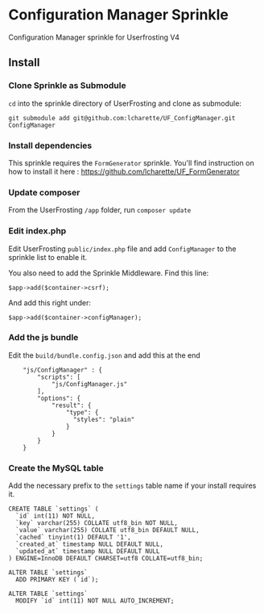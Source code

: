# Configuration Manager Sprinkle
Configuration Manager sprinkle for Userfrosting V4

## Install
### Clone Sprinkle as Submodule
`cd` into the sprinkle directory of UserFrosting and clone as submodule:
```
git submodule add git@github.com:lcharette/UF_ConfigManager.git ConfigManager
```

### Install dependencies
This sprinkle requires the `FormGenerator` sprinkle. You'll find instruction on how to install it here : https://github.com/lcharette/UF_FormGenerator

### Update composer
From the UserFrosting `/app` folder, run `composer update`

### Edit index.php
Edit UserFrosting `public/index.php` file and add `ConfigManager` to the sprinkle list to enable it.

You also need to add the Sprinkle Middleware. Find this line:
```
$app->add($container->csrf);
```

And add this right under:
```
$app->add($container->configManager);
```

### Add the js bundle
Edit the `build/bundle.config.json` and add this at the end
```
    "js/ConfigManager" : {
        "scripts": [
            "js/ConfigManager.js"
        ],
        "options": {
            "result": {
                "type": {
                  "styles": "plain"
                }
            }
        }
    }
```

### Create the MySQL table
Add the necessary prefix to the `settings` table name if your install requires it.
```
CREATE TABLE `settings` (
  `id` int(11) NOT NULL,
  `key` varchar(255) COLLATE utf8_bin NOT NULL,
  `value` varchar(255) COLLATE utf8_bin DEFAULT NULL,
  `cached` tinyint(1) DEFAULT '1',
  `created_at` timestamp NULL DEFAULT NULL,
  `updated_at` timestamp NULL DEFAULT NULL
) ENGINE=InnoDB DEFAULT CHARSET=utf8 COLLATE=utf8_bin;

ALTER TABLE `settings`
  ADD PRIMARY KEY (`id`);
  
ALTER TABLE `settings`
  MODIFY `id` int(11) NOT NULL AUTO_INCREMENT;
```